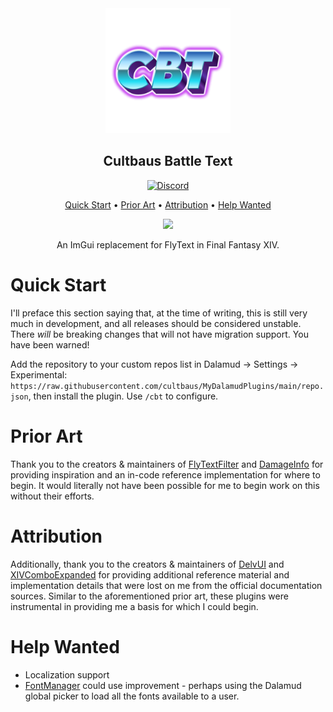 <div align="center">

<img height="200px" src="./res/icon.png" />

## Cultbaus Battle Text

<a href="https://discord.gg/xPxfMSWwjq"> ![Discord](https://img.shields.io/badge/discord-join-7289da?style=for-the-badge&logo=discord) </a>

[Quick Start](#quick-start) • [Prior Art](#prior-art) • [Attribution](#attribution) • [Help Wanted](#help-wanted)

<img height="400px" src="./res/record.gif" />

An ImGui replacement for FlyText in Final Fantasy XIV.

</div>

# Quick Start

I'll preface this section saying that, at the time of writing, this is still very much in development, and all releases should be considered unstable. There *will* be breaking changes that will not have migration support. You have been warned!

Add the repository to your custom repos list in Dalamud -> Settings -> Experimental: `https://raw.githubusercontent.com/cultbaus/MyDalamudPlugins/main/repo.json`, then install the plugin. Use `/cbt` to configure.

# Prior Art

Thank you to the creators & maintainers of [FlyTextFilter][1] and [DamageInfo][2] for providing inspiration and an in-code reference implementation for where to begin. It would literally not have been possible for me to begin work on this without their efforts.

# Attribution

Additionally, thank you to the creators & maintainers of [DelvUI][4] and [XIVComboExpanded][3] for providing additional reference material and implementation details that were lost on me from the official documentation sources. Similar to the aforementioned prior art, these plugins were instrumental in providing me a basis for which I could begin.

# Help Wanted

* Localization support
* [FontManager](./CBT/Helpers/FontManager.cs) could use improvement - perhaps using the Dalamud global picker to load all the fonts available to a user.

[1]: https://github.com/Aireil/FlyTextFilter
[2]: https://github.com/lmcintyre/DamageInfoPlugin
[3]: https://github.com/MKhayle/XIVComboExpanded
[4]: https://github.com/DelvUI/DelvUI